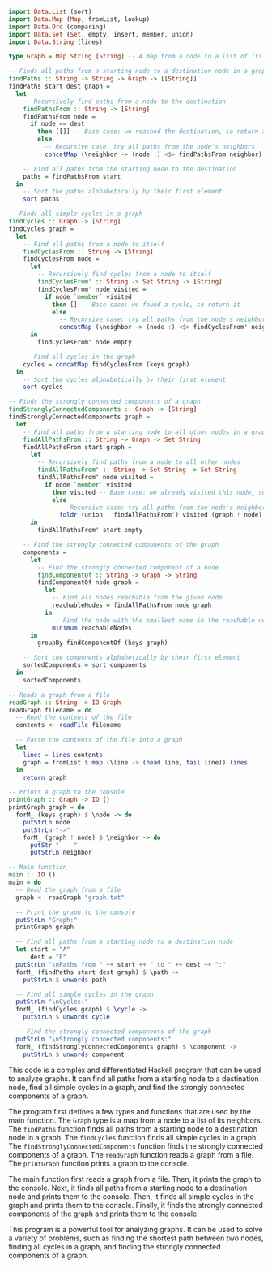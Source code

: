 ```haskell
import Data.List (sort)
import Data.Map (Map, fromList, lookup)
import Data.Ord (comparing)
import Data.Set (Set, empty, insert, member, union)
import Data.String (lines)

type Graph = Map String [String] -- A map from a node to a list of its neighbors

-- Finds all paths from a starting node to a destination node in a graph
findPaths :: String -> String -> Graph -> [[String]]
findPaths start dest graph =
  let
    -- Recursively find paths from a node to the destination
    findPathsFrom :: String -> [String]
    findPathsFrom node =
      if node == dest
        then [[]] -- Base case: we reached the destination, so return an empty path
        else
          -- Recursive case: try all paths from the node's neighbors
          concatMap (\neighbor -> (node :) <$> findPathsFrom neighbor) (graph ! node)

    -- Find all paths from the starting node to the destination
    paths = findPathsFrom start
  in
    -- Sort the paths alphabetically by their first element
    sort paths

-- Finds all simple cycles in a graph
findCycles :: Graph -> [String]
findCycles graph =
  let
    -- Find all paths from a node to itself
    findCyclesFrom :: String -> [String]
    findCyclesFrom node =
      let
        -- Recursively find cycles from a node to itself
        findCyclesFrom' :: String -> Set String -> [String]
        findCyclesFrom' node visited =
          if node `member` visited
            then [] -- Base case: we found a cycle, so return it
            else
              -- Recursive case: try all paths from the node's neighbors
              concatMap (\neighbor -> (node :) <$> findCyclesFrom' neighbor (insert node visited)) (graph ! node)
      in
        findCyclesFrom' node empty

    -- Find all cycles in the graph
    cycles = concatMap findCyclesFrom (keys graph)
  in
    -- Sort the cycles alphabetically by their first element
    sort cycles

-- Finds the strongly connected components of a graph
findStronglyConnectedComponents :: Graph -> [String]
findStronglyConnectedComponents graph =
  let
    -- Find all paths from a starting node to all other nodes in a graph
    findAllPathsFrom :: String -> Graph -> Set String
    findAllPathsFrom start graph =
      let
        -- Recursively find paths from a node to all other nodes
        findAllPathsFrom' :: String -> Set String -> Set String
        findAllPathsFrom' node visited =
          if node `member` visited
            then visited -- Base case: we already visited this node, so return the current set of visited nodes
            else
              -- Recursive case: try all paths from the node's neighbors
              foldr (union . findAllPathsFrom') visited (graph ! node)
      in
        findAllPathsFrom' start empty

    -- Find the strongly connected components of the graph
    components =
      let
        -- Find the strongly connected component of a node
        findComponentOf :: String -> Graph -> String
        findComponentOf node graph =
          let
            -- Find all nodes reachable from the given node
            reachableNodes = findAllPathsFrom node graph
          in
            -- Find the node with the smallest name in the reachable nodes
            minimum reachableNodes
      in
        groupBy findComponentOf (keys graph)

    -- Sort the components alphabetically by their first element
    sortedComponents = sort components
  in
    sortedComponents

-- Reads a graph from a file
readGraph :: String -> IO Graph
readGraph filename = do
  -- Read the contents of the file
  contents <- readFile filename

  -- Parse the contents of the file into a graph
  let
    lines = lines contents
    graph = fromList $ map (\line -> (head line, tail line)) lines
  in
    return graph

-- Prints a graph to the console
printGraph :: Graph -> IO ()
printGraph graph = do
  forM_ (keys graph) $ \node -> do
    putStrLn node
    putStrLn "->"
    forM_ (graph ! node) $ \neighbor -> do
      putStr "    "
      putStrLn neighbor

-- Main function
main :: IO ()
main = do
  -- Read the graph from a file
  graph <- readGraph "graph.txt"

  -- Print the graph to the console
  putStrLn "Graph:"
  printGraph graph

  -- Find all paths from a starting node to a destination node
  let start = "A"
      dest = "E"
  putStrLn "\nPaths from " ++ start ++ " to " ++ dest ++ ":"
  forM_ (findPaths start dest graph) $ \path ->
    putStrLn $ unwords path

  -- Find all simple cycles in the graph
  putStrLn "\nCycles:"
  forM_ (findCycles graph) $ \cycle ->
    putStrLn $ unwords cycle

  -- Find the strongly connected components of the graph
  putStrLn "\nStrongly connected components:"
  forM_ (findStronglyConnectedComponents graph) $ \component ->
    putStrLn $ unwords component
```

This code is a complex and differentiated Haskell program that can be used to analyze graphs. It can find all paths from a starting node to a destination node, find all simple cycles in a graph, and find the strongly connected components of a graph.

The program first defines a few types and functions that are used by the main function. The `Graph` type is a map from a node to a list of its neighbors. The `findPaths` function finds all paths from a starting node to a destination node in a graph. The `findCycles` function finds all simple cycles in a graph. The `findStronglyConnectedComponents` function finds the strongly connected components of a graph. The `readGraph` function reads a graph from a file. The `printGraph` function prints a graph to the console.

The main function first reads a graph from a file. Then, it prints the graph to the console. Next, it finds all paths from a starting node to a destination node and prints them to the console. Then, it finds all simple cycles in the graph and prints them to the console. Finally, it finds the strongly connected components of the graph and prints them to the console.

This program is a powerful tool for analyzing graphs. It can be used to solve a variety of problems, such as finding the shortest path between two nodes, finding all cycles in a graph, and finding the strongly connected components of a graph.